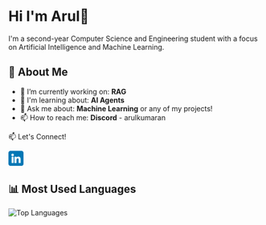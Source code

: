 # Hi I'm Arul👋 

I'm a second-year Computer Science and Engineering student with a focus on Artificial Intelligence and Machine Learning.

## 🚀 About Me

- 🔭 I’m currently working on: **RAG**
- 🌱 I'm learning about: **AI Agents**
- 💬 Ask me about: **Machine Learning** or any of my projects!
- 📫 How to reach me: **Discord** - arulkumaran



📫 Let's Connect!

<a href="https://www.linkedin.com/in/arul-kumaran-p" target="_blank">
    <img src="linkedin.png" alt="LinkedIn" width="30" />
</a>



## 📊 Most Used Languages

![Top Languages](https://gitmystat.vercel.app/top?theme=dark&username=arulkumarann&layout=default)
